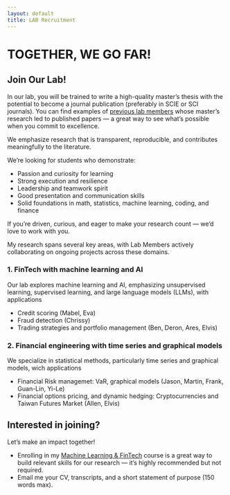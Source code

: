 ```yaml
---
layout: default
title: LAB Recruitment
---
```


# TOGETHER, WE GO FAR!

## Join Our Lab!

In our lab, you will be trained to write a high-quality master’s thesis with the potential to become a journal publication (preferably in SCIE or SCI journals). You can find examples of [previous lab members](https://venteng.github.io/LAB_Recruitment/Students.html) whose master’s research led to published papers — a great way to see what’s possible when you commit to excellence.

We emphasize research that is transparent, reproducible, and contributes meaningfully to the literature.

We’re looking for students who demonstrate:
- Passion and curiosity for learning
- Strong execution and resilience
- Leadership and teamwork spirit
- Good presentation and communication skills
- Solid foundations in math, statistics, machine learning, coding, and finance

If you’re driven, curious, and eager to make your research count — we’d love to work with you.

My research spans several key areas, with Lab Members actively collaborating on ongoing projects across these domains.

### 1. FinTech with machine learning and AI

Our lab explores machine learning and AI, emphasizing unsupervised learning, supervised learning, and large language models (LLMs), with applications
- Credit scoring (Mabel, Eva)
- Fraud detection (Chrissy)
- Trading strategies and portfolio management (Ben, Deron, Ares, Elvis)

### 2. Financial engineering with time series and graphical models

We specialize in statistical methods, particularly time series and graphical models, wich applications
- Financial Risk managemet: VaR, graphical models (Jason, Martin, Frank, Guan-Lin, Yi-Le) 
- Financial options pricing, and dynamic hedging: Cryptocurrencies and Taiwan Futures Market (Allen, Elvis)

## Interested in joining? 

Let’s make an impact together!
- Enrolling in my [Machine Learning & FinTech](https://github.com/HWTeng-Teaching/202409-ML-FinTech) course is a great way to build relevant skills for our research — it’s highly recommended but not required.  
- Email me your CV, transcripts, and a short statement of purpose (150 words max).  

<!-- - Provide me your information through [Google Forms](https://forms.gle/UQSsDkt4Csvg9UU59). --->
<!--
## Timeline

### IMF Master’s Thesis

We strongly encourage our students to present their research at conferences and participate in thesis competitions. These opportunities allow you to share ideas, gain recognition, and build valuable connections within the academic community.

- [ORSTW: 台灣作業研究學會](http://www.orstw.org.tw)  
- [PSTER: 第七屆碩士生統計研究成果研討會](https://sites.google.com/view/2025master-post-at-fcustat/首頁?fbclid=IwY2xjawJhfPBleHRuA2FlbQIxMAABHplKwpbn7TLFnsP4msYoYKVdqS8cdg3-GxpbhRGp15sfryk_dIJwikitJW8a_aem_EOUhn4KBgkIopsTph7qxgw)
- [STSC: 南區統計研討會](https://www-math.nsysu.edu.tw/conference/stsc33/)
  
To complete your master’s degree from DIF, you need to pass:
- PROPOSAL: Proposal exam  
- ORAL: Oral defense  

| Semester      | 1-Fall  | 1-Spring  | 2-Fall  | 2-Spring  |
|------------|----|----|----|----|
| ORSTW  |    |  | ✅ |  |
| PROPOSAL |    |    |   ✅  |   |  
| POSTER, STSC    |    |    |    |  ✅  |  
| ORAL |    |    |    |  ✅  |  

### IMF Undergraduate Projects

- IMF: 國立陽明交通大學智慧創新跨域潛力人才競賽  

| Month      | Spring  | Fall  |
|------------|----|----|
| IMF    |    |  ✅  | 


-->




